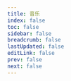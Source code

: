 ```yaml
---
title: 音乐
index: false
toc: false
sidebar: false
breadcrumb: false
lastUpdated: false
editLink: false
prev: false
next: false
---
```


<SiteInfo
  name="花诽语's Blog"
  desc="你知道吗，樱花飘落的速度是秒速五厘米"
  url="https://shiori.fun"
  logo="https://shiori.fun/logo.png"
  repo="https://github.com/shiori2024/shiori-blog"
  preview="https://shiori.fun/assets/images/shiori.png"
/>
